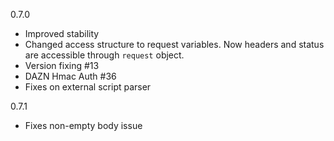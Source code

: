 0.7.0
- Improved stability
- Changed access structure to request variables. Now headers and status are accessible through `request` object.
- Version fixing #13
- DAZN Hmac Auth #36
- Fixes on external script parser

0.7.1
- Fixes non-empty body issue
